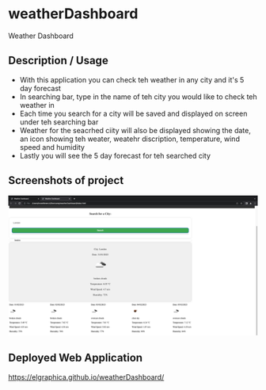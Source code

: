 # weatherDashboard

Weather Dashboard

## Description / Usage

- With this application you can check teh weather in any city and it's 5 day forecast
- In searching bar, type in the name of teh city you would like to check teh weather in
- Each time you search for a city will be saved and displayed on screen under teh searching bar
- Weather for the seacrhed ciity will also be displayed showing 
the date, an icon showing teh weater, weatehr discription, temperature, wind speed and humidity
- Lastly you will see the 5 day forecast for teh searched city 

## Screenshots of project

![Screenshot](img/Screenshot%202023-01-31%20at%2021.27.18%20(2).png)

## Deployed Web Application

https://elgraphica.github.io/weatherDashboard/

